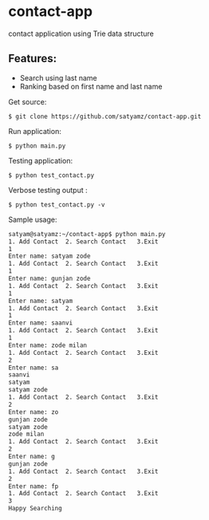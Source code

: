 # contact-app
contact application using Trie data structure

## Features:
  * Search using last name
  * Ranking based on first name and last name

Get source:
```
$ git clone https://github.com/satyamz/contact-app.git
```
Run application:
```
$ python main.py
```

Testing application:
```
$ python test_contact.py
```

Verbose testing output :
```
$ python test_contact.py -v
```

Sample usage:

```sh
satyam@satyamz:~/contact-app$ python main.py
1. Add Contact	2. Search Contact	3.Exit
1
Enter name: satyam zode
1. Add Contact	2. Search Contact	3.Exit
1
Enter name: gunjan zode
1. Add Contact	2. Search Contact	3.Exit
1
Enter name: satyam
1. Add Contact	2. Search Contact	3.Exit
1
Enter name: saanvi
1. Add Contact	2. Search Contact	3.Exit
1
Enter name: zode milan
1. Add Contact	2. Search Contact	3.Exit
2
Enter name: sa
saanvi
satyam
satyam zode
1. Add Contact	2. Search Contact	3.Exit
2
Enter name: zo
gunjan zode
satyam zode
zode milan
1. Add Contact	2. Search Contact	3.Exit
2
Enter name: g
gunjan zode
1. Add Contact	2. Search Contact	3.Exit
2
Enter name: fp
1. Add Contact	2. Search Contact	3.Exit
3
Happy Searching
```
